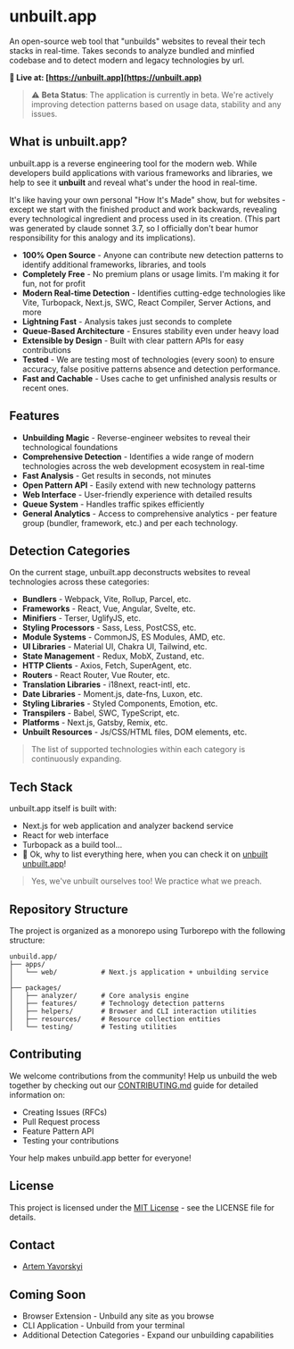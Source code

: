 # unbuilt.app

An open-source web tool that "unbuilds" websites to reveal their tech stacks in real-time. Takes seconds to analyze bundled and minfied codebase and to detect modern and legacy technologies by url.

**🚀 Live at: [https://unbuilt.app](https://unbuilt.app)**

> ⚠️ **Beta Status**: The application is currently in beta. We're actively improving detection patterns based on usage data, stability and any issues.

## What is unbuilt.app?

unbuilt.app is a reverse engineering tool for the modern web. While developers build applications with various frameworks and libraries, we help to see it  **unbuilt** and reveal what's under the hood in real-time.

It's like having your own personal "How It's Made" show, but for websites - except we start with the finished product and work backwards, revealing every technological ingredient and process used in its creation. (This part was generated by claude sonnet 3.7, so I officially don't bear humor responsibility for this analogy and its implications).

- **100% Open Source** - Anyone can contribute new detection patterns to identify additional frameworks, libraries, and tools
- **Completely Free** - No premium plans or usage limits. I'm making it for fun, not for profit
- **Modern Real-time Detection** - Identifies cutting-edge technologies like Vite, Turbopack, Next.js, SWC, React Compiler, Server Actions, and more
- **Lightning Fast** - Analysis takes just seconds to complete
- **Queue-Based Architecture** - Ensures stability even under heavy load
- **Extensible by Design** - Built with clear pattern APIs for easy contributions
- **Tested** - We are testing most of technologies (every soon) to ensure accuracy, false positive patterns absence and detection performance.
- **Fast and Cachable** - Uses cache to get unfinished analysis results or recent ones.

## Features

- **Unbuilding Magic** - Reverse-engineer websites to reveal their technological foundations
- **Comprehensive Detection** - Identifies a wide range of modern technologies across the web development ecosystem in real-time
- **Fast Analysis** - Get results in seconds, not minutes
- **Open Pattern API** - Easily extend with new technology patterns
- **Web Interface** - User-friendly experience with detailed results
- **Queue System** - Handles traffic spikes efficiently
- **General Analytics** - Access to comprehensive analytics - per feature group (bundler, framework, etc.) and per each technology.

## Detection Categories

On the current stage, unbuilt.app deconstructs websites to reveal technologies across these categories:

- **Bundlers** - Webpack, Vite, Rollup, Parcel, etc.
- **Frameworks** - React, Vue, Angular, Svelte, etc.
- **Minifiers** - Terser, UglifyJS, etc.
- **Styling Processors** - Sass, Less, PostCSS, etc.
- **Module Systems** - CommonJS, ES Modules, AMD, etc.
- **UI Libraries** - Material UI, Chakra UI, Tailwind, etc.
- **State Management** - Redux, MobX, Zustand, etc.
- **HTTP Clients** - Axios, Fetch, SuperAgent, etc.
- **Routers** - React Router, Vue Router, etc.
- **Translation Libraries** - i18next, react-intl, etc.
- **Date Libraries** - Moment.js, date-fns, Luxon, etc.
- **Styling Libraries** - Styled Components, Emotion, etc.
- **Transpilers** - Babel, SWC, TypeScript, etc.
- **Platforms** - Next.js, Gatsby, Remix, etc.
- **Unbuilt Resources** - Js/CSS/HTML files, DOM elements, etc.

> The list of supported technologies within each category is continuously expanding.

## Tech Stack

unbuilt.app itself is built with:

- Next.js for web application and analyzer backend service
- React for web interface
- Turbopack as a build tool...
- 🥱 Ok, why to list everything here, when you can check it on [unbuilt unbuilt.app](https://unbuilt.app/analysis/a9abcd3b-aac0-4c96-a835-7d7756594916)!

> Yes, we've unbuilt ourselves too! We practice what we preach.

## Repository Structure

The project is organized as a monorepo using Turborepo with the following structure:

```
unbuild.app/
├── apps/
│   └── web/           # Next.js application + unbuilding service
│
├── packages/
│   ├── analyzer/      # Core analysis engine
│   ├── features/      # Technology detection patterns
│   ├── helpers/       # Browser and CLI interaction utilities
│   ├── resources/     # Resource collection entities
│   └── testing/       # Testing utilities
```

## Contributing

We welcome contributions from the community! Help us unbuild the web together by checking out our [CONTRIBUTING.md](CONTRIBUTING.md) guide for detailed information on:

- Creating Issues (RFCs)
- Pull Request process
- Feature Pattern API
- Testing your contributions

Your help makes unbuild.app better for everyone!

## License

This project is licensed under the [MIT License](LICENSE) - see the LICENSE file for details.

## Contact
- [Artem Yavorskyi](https://yavorsky.org)

## Coming Soon

- Browser Extension - Unbuild any site as you browse
- CLI Application - Unbuild from your terminal
- Additional Detection Categories - Expand our unbuilding capabilities